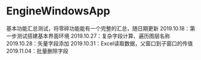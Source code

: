 # EngineWindowsApp
基本功能汇总测试，将零碎功能能有一个完整的汇总，随日期更新
2019.10.18：第一步测试搭建基本界面环境
2019.10.27：复杂字段计算、遍历图层名称
2019.10.28：矢量字段添加
2019.10.31：Excel读取数据，父窗口到子窗口的传值
2019.11.04：批量删除字段
